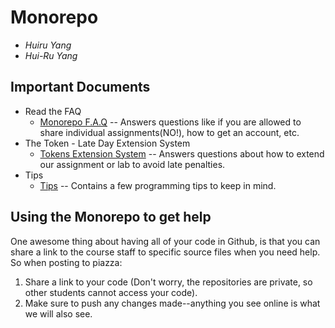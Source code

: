 # Monorepo

- *Huiru Yang* 
- *Hui-Ru Yang*

## Important Documents 

- Read the FAQ
  - [Monorepo F.A.Q](./docs/faq.md) -- Answers questions like if you are allowed to share individual assignments(NO!), how to get an account, etc.
- The Token - Late Day Extension System
  - [Tokens Extension System](./docs/tokens.md) -- Answers questions about how to extend our assignment or lab to avoid late penalties.
- Tips
  -  [Tips](./docs/Tips.md) -- Contains a few programming tips to keep in mind.

## Using the Monorepo to get help

One awesome thing about having all of your code in Github, is that you can share a link to the course staff to specific source files when you need help. So when posting to piazza:

1. Share a link to your code (Don't worry, the repositories are private, so other students cannot access your code).
2. Make sure to push any changes made--anything you see online is what we will also see.


